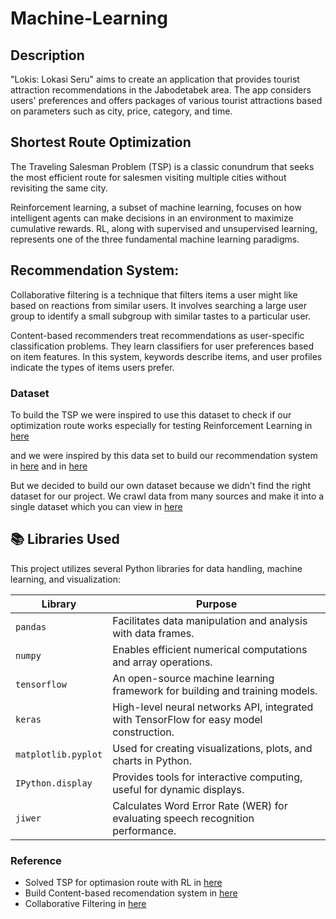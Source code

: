 # Machine-Learning

## Description
"Lokis: Lokasi Seru" aims to create an application that provides tourist attraction recommendations in the Jabodetabek area. The app considers users' preferences and offers packages of various tourist attractions based on parameters such as city, price, category, and time.

## Shortest Route Optimization
The Traveling Salesman Problem (TSP) is a classic conundrum that seeks the most efficient route for salesmen visiting multiple cities without revisiting the same city.

Reinforcement learning, a subset of machine learning, focuses on how intelligent agents can make decisions in an environment to maximize cumulative rewards. RL, along with supervised and unsupervised learning, represents one of the three fundamental machine learning paradigms.

## Recommendation System:
Collaborative filtering is a technique that filters items a user might like based on reactions from similar users. It involves searching a large user group to identify a small subgroup with similar tastes to a particular user.

Content-based recommenders treat recommendations as user-specific classification problems. They learn classifiers for user preferences based on item features. In this system, keywords describe items, and user profiles indicate the types of items users prefer.

### Dataset

To build the TSP we were inspired to use this dataset to check if our optimization route works especially for testing Reinforcement Learning in [here](http://elib.zib.de/pub/mp-testdata/tsp/tsplib/tsp/index.html)

and we were inspired by this data set to build our recommendation system in [here](https://www.kaggle.com/azharianisah/infotempatwisata) and in [here](https://data.world/cityofaustin/m964-vp2q)

But we decided to build our own dataset because we didn't find the right dataset for our project. We crawl data from many sources and make it into a single dataset which you can view in [here](https://docs.google.com/spreadsheets/d/1lq6qeYAhBJBJbuyC9DpwKehQ6mWswMkd-NMfbDlkwnw/edit?pli=1#gid=990183666)

## 📚 Libraries Used

This project utilizes several Python libraries for data handling, machine learning, and visualization:

| Library                | Purpose                                                   |
| ---------------------- | --------------------------------------------------------- |
| `pandas`               | Facilitates data manipulation and analysis with data frames. |
| `numpy`                | Enables efficient numerical computations and array operations. |
| `tensorflow`           | An open-source machine learning framework for building and training models. |
| `keras`                | High-level neural networks API, integrated with TensorFlow for easy model construction. |
| `matplotlib.pyplot`    | Used for creating visualizations, plots, and charts in Python. |
| `IPython.display`      | Provides tools for interactive computing, useful for dynamic displays. |
| `jiwer`                | Calculates Word Error Rate (WER) for evaluating speech recognition performance. |

### Reference
* Solved TSP for optimasion route with RL in [here](https://medium.com/unit8-machine-learning-publication/routing-traveling-salesmen-on-random-graphs-using-reinforcement-learning-in-pytorch-7378e4814980)
* Build Content-based recomendation system in [here](https://www.kdnuggets.com/2020/07/building-content-based-book-recommendation-engine.html)
* Collaborative Filtering in [here](https://gilberttanner.com/blog/building-a-book-recommendation-system-usingkeras)
